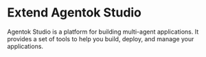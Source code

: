 # Extend Agentok Studio

Agentok Studio is a platform for building multi-agent applications. It provides a set of tools to help you build, deploy, and manage your applications.
